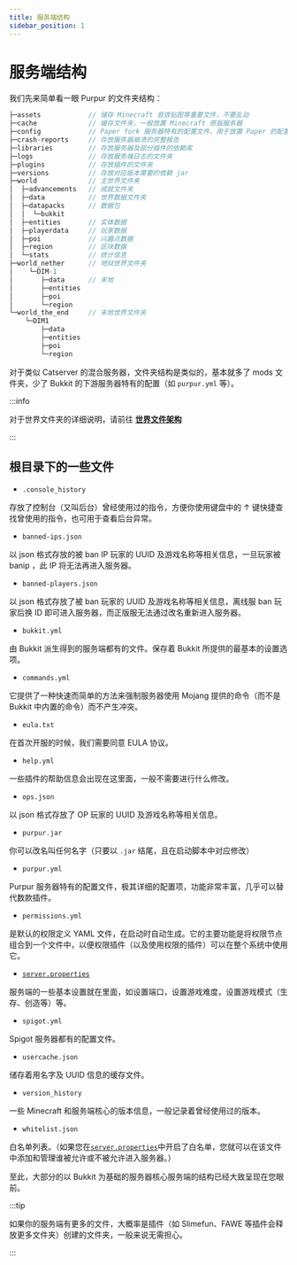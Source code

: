 ```yaml
---
title: 服务端结构
sidebar_position: 1
---
```


# 服务端结构

我们先来简单看一眼 Purpur 的文件夹结构：

```c
├─assets            // 储存 Minecraft 音效贴图等重要文件，不要乱动
├─cache             // 缓存文件夹，一般放置 Minecraft 原版服务器
├─config            // Paper fork 服务器特有的配置文件，用于放置 Paper 的配置文件
├─crash-reports     // 存放服务器崩溃的完整报告
├─libraries         // 存放服务器及部分插件的依赖库
├─logs              // 存放服务端日志的文件夹
├─plugins           // 存放插件的文件夹
├─versions          // 存放对应版本需要的依赖 jar
├─world             // 主世界文件夹
│  ├─advancements   // 成就文件夹
│  ├─data           // 世界数据文件夹
│  ├─datapacks      // 数据包
│  │  └─bukkit
│  ├─entities       // 实体数据
│  ├─playerdata     // 玩家数据
│  ├─poi            // 兴趣点数据
│  ├─region         // 区块数据
│  └─stats          // 统计信息
├─world_nether      // 地狱世界文件夹
│    └─DIM-1
│       ├─data      // 末地
│       ├─entities
│       ├─poi
│       └─region
└─world_the_end     // 末地世界文件夹
    └─DIM1
        ├─data
        ├─entities
        ├─poi
        └─region
```

对于类似 Catserver 的混合服务器，文件夹结构是类似的，基本就多了 mods 文件夹，少了 Bukkit 的下游服务器特有的配置（如 `purpur.yml` 等）。

:::info

对于世界文件夹的详细说明，请前往 **[世界文件架构](what-is-world.md)**

:::

## 根目录下的一些文件

- `.console_history`

存放了控制台（又叫后台）曾经使用过的指令，方便你使用键盘中的 ↑ 键快捷查找曾使用的指令，也可用于查看后台异常。

- `banned-ips.json`

以 json 格式存放的被 ban IP 玩家的 UUID 及游戏名称等相关信息，一旦玩家被 banip ，此 IP 将无法再进入服务器。

- `banned-players.json`

以 json 格式存放了被 ban 玩家的 UUID 及游戏名称等相关信息，离线服 ban 玩家后换 ID 即可进入服务器，而正版服无法通过改名重新进入服务器。

- `bukkit.yml`

由 Bukkit 派生得到的服务端都有的文件。保存着 Bukkit 所提供的最基本的设置选项。

- `commands.yml`

它提供了一种快速而简单的方法来强制服务器使用 Mojang 提供的命令（而不是 Bukkit 中内置的命令）而不产生冲突。

- `eula.txt`

在首次开服的时候，我们需要同意 EULA 协议。

- `help.yml`

一些插件的帮助信息会出现在这里面，一般不需要进行什么修改。

- `ops.json`

以 json 格式存放了 OP 玩家的 UUID 及游戏名称等相关信息。

- `purpur.jar`

你可以改名叫任何名字（只要以 `.jar` 结尾，且在启动脚本中对应修改）

- `purpur.yml`

Purpur 服务器特有的配置文件，极其详细的配置项，功能非常丰富，几乎可以替代数款插件。

- `permissions.yml`

是默认的权限定义 YAML 文件，在启动时自动生成。它的主要功能是将权限节点组合到一个文件中，以便权限插件（以及使用权限的插件）可以在整个系统中使用它。

- [`server.properties`](https://minecraft-zh.gamepedia.com/Server.properties)

服务端的一些基本设置就在里面，如设置端口，设置游戏难度，设置游戏模式（生存、创造等）等。

- `spigot.yml`

Spigot 服务器都有的配置文件。

- `usercache.json`

储存着用名字及 UUID 信息的缓存文件。

- `version_history`

一些 Minecraft 和服务端核心的版本信息，一般记录着曾经使用过的版本。

- `whitelist.json`

白名单列表。（如果您在[`server.properties`](https://minecraft-zh.gamepedia.com/Server.properties)中开启了白名单，您就可以在该文件中添加和管理谁被允许或不被允许进入服务器。）

至此，大部分的以 Bukkit 为基础的服务器核心服务端的结构已经大致呈现在您眼前。

:::tip

如果你的服务端有更多的文件，大概率是插件（如 Slimefun、FAWE 等插件会释放更多文件夹）创建的文件夹，一般来说无需担心。

:::